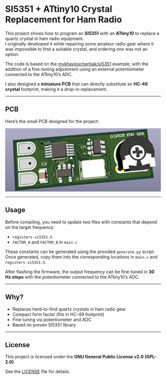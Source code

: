 # SI5351 + ATtiny10 Crystal Replacement for Ham Radio

This project shows how to program an **SI5351** with an **ATtiny10** to replace a quartz crystal in ham radio equipment.  
I originally developed it while repairing some amateur radio gear where it was impossible to find a suitable crystal, and ordering one was not an option.

The code is based on the [mykhayloscherbak/si5351](https://github.com/mykhayloscherbak/si5351) example, with the addition of a fine-tuning adjustment using an external potentiometer connected to the ATtiny10’s ADC.

I also designed a **miniature PCB** that can directly substitute an **HC-49 crystal** footprint, making it a drop-in replacement.

---

## PCB

Here’s the small PCB designed for the project:

![PCB photo](images/xtal.png)  <!-- Replace with your actual path or link -->

---

## Usage

Before compiling, you need to update two files with constants that depend on the target frequency:

- `registers-si5351.h`  
- `FACTOR_A` and `FACTOR_B` in `main.c`  

These constants can be generated using the provided `generate.py` script.  
Once generated, copy them into the corresponding locations in `main.c` and `registers-si5351.h`.  

After flashing the firmware, the output frequency can be fine-tuned in **30 Hz steps** with the potentiometer connected to the ATtiny10’s ADC.

---

## Why?

- Replaces hard-to-find quartz crystals in ham radio gear  
- Compact form factor (fits in HC-49 footprint)  
- Fine tuning via potentiometer and ADC  
- Based on proven SI5351 library  


---

## License

This project is licensed under the **GNU General Public License v2.0 (GPL-2.0)**.  

See the [LICENSE](LICENSE) file for details.
